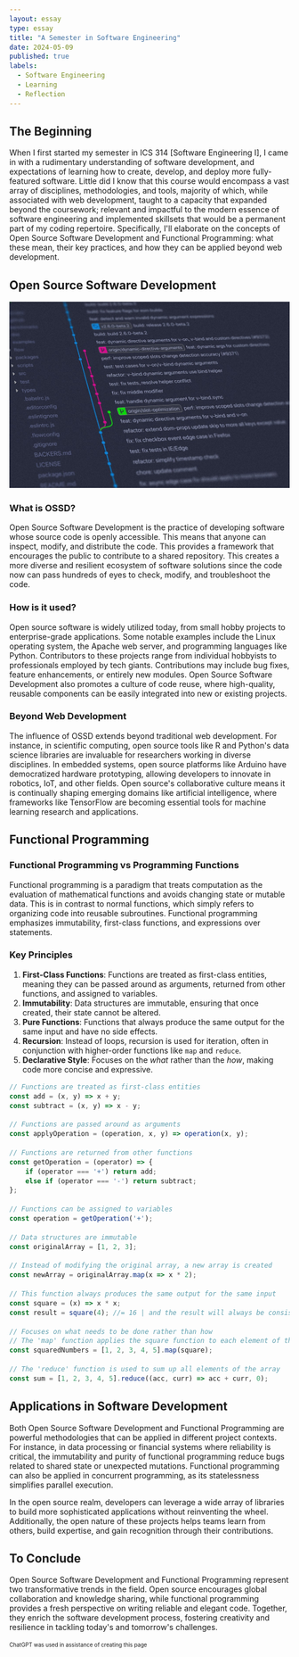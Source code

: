 ```yaml
---
layout: essay
type: essay
title: "A Semester in Software Engineering"
date: 2024-05-09
published: true
labels:
  - Software Engineering
  - Learning
  - Reflection
---
```

## The Beginning

When I first started my semester in ICS 314 [Software Engineering I], I came in with a rudimentary understanding of software development, and expectations of learning how to create, develop, and deploy more fully-featured software. Little did I know that this course would encompass a vast array of disciplines, methodologies, and tools, majority of which, while associated with web development, taught to a capacity that expanded beyond the coursework; relevant and impactful to the modern essence of software engineering and implemented skillsets that would be a permanent part of my coding repertoire. Specifically, I'll elaborate on the concepts of Open Source Software Development and Functional Programming: what these mean, their key practices, and how they can be applied beyond web development.

## Open Source Software Development

<img width="720px" class="rounded float-start pe-4" src="../img/SoftwareEngineeringReflection/OpenSource.jpg">

### What is OSSD?

Open Source Software Development is the practice of developing software whose source code is openly accessible. This means that anyone can inspect, modify, and distribute the code. This provides a framework that encourages the public to contribute to a shared repository. This creates a more diverse and resilient ecosystem of software solutions since the code now can pass hundreds of eyes to check, modify, and troubleshoot the code.

### How is it used?

Open source software is widely utilized today, from small hobby projects to enterprise-grade applications. Some notable examples include the Linux operating system, the Apache web server, and programming languages like Python. Contributors to these projects range from individual hobbyists to professionals employed by tech giants. Contributions may include bug fixes, feature enhancements, or entirely new modules. Open Source Software Development also promotes a culture of code reuse, where high-quality, reusable components can be easily integrated into new or existing projects.

### Beyond Web Development

The influence of OSSD extends beyond traditional web development. For instance, in scientific computing, open source tools like R and Python's data science libraries are invaluable for researchers working in diverse disciplines. In embedded systems, open source platforms like Arduino have democratized hardware prototyping, allowing developers to innovate in robotics, IoT, and other fields. Open source's collaborative culture means it is continually shaping emerging domains like artificial intelligence, where frameworks like TensorFlow are becoming essential tools for machine learning research and applications.

## Functional Programming

### Functional Programming vs Programming Functions

Functional programming is a paradigm that treats computation as the evaluation of mathematical functions and avoids changing state or mutable data. This is in contrast to normal functions, which simply refers to organizing code into reusable subroutines. Functional programming emphasizes immutability, first-class functions, and expressions over statements.

### Key Principles

1. **First-Class Functions**: Functions are treated as first-class entities, meaning they can be passed around as arguments, returned from other functions, and assigned to variables.
2. **Immutability**: Data structures are immutable, ensuring that once created, their state cannot be altered.
3. **Pure Functions**: Functions that always produce the same output for the same input and have no side effects.
4. **Recursion**: Instead of loops, recursion is used for iteration, often in conjunction with higher-order functions like `map` and `reduce`.
5. **Declarative Style**: Focuses on the *what* rather than the *how*, making code more concise and expressive.

```js
// Functions are treated as first-class entities
const add = (x, y) => x + y;
const subtract = (x, y) => x - y;

// Functions are passed around as arguments
const applyOperation = (operation, x, y) => operation(x, y);

// Functions are returned from other functions
const getOperation = (operator) => {
    if (operator === '+') return add;
    else if (operator === '-') return subtract;
};

// Functions can be assigned to variables
const operation = getOperation('+');

// Data structures are immutable
const originalArray = [1, 2, 3];

// Instead of modifying the original array, a new array is created
const newArray = originalArray.map(x => x * 2);

// This function always produces the same output for the same input
const square = (x) => x * x;
const result = square(4); //= 16 | and the result will always be consistent

// Focuses on what needs to be done rather than how
// The 'map' function applies the square function to each element of the array
const squaredNumbers = [1, 2, 3, 4, 5].map(square);

// The 'reduce' function is used to sum up all elements of the array
const sum = [1, 2, 3, 4, 5].reduce((acc, curr) => acc + curr, 0);
```

## Applications in Software Development

Both Open Source Software Development and Functional Programming are powerful methodologies that can be applied in different project contexts. For instance, in data processing or financial systems where reliability is critical, the immutability and purity of functional programming reduce bugs related to shared state or unexpected mutations. Functional programming can also be applied in concurrent programming, as its statelessness simplifies parallel execution.

In the open source realm, developers can leverage a wide array of libraries to build more sophisticated applications without reinventing the wheel. Additionally, the open nature of these projects helps teams learn from others, build expertise, and gain recognition through their contributions.

## To Conclude

Open Source Software Development and Functional Programming represent two transformative trends in the field. Open source encourages global collaboration and knowledge sharing, while functional programming provides a fresh perspective on writing reliable and elegant code. Together, they enrich the software development process, fostering creativity and resilience in tackling today's and tomorrow's challenges.


<sub><sup>ChatGPT was used in assistance of creating this page</sup></sub>